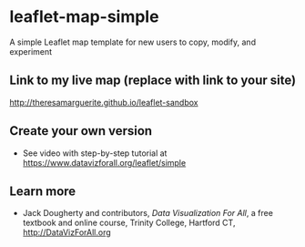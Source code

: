 # leaflet-map-simple
A simple Leaflet map template for new users to copy, modify, and experiment

## Link to my live map (replace with link to your site)

http://theresamarguerite.github.io/leaflet-sandbox

## Create your own version
- See video with step-by-step tutorial at https://www.datavizforall.org/leaflet/simple

## Learn more
- Jack Dougherty and contributors, *Data Visualization For All*, a free textbook and online course, Trinity College, Hartford CT, http://DataVizForAll.org
